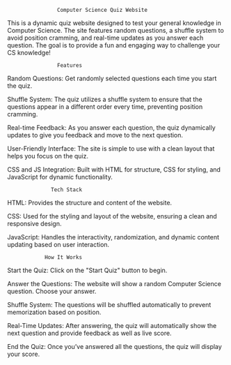                     Computer Science Quiz Website
This is a dynamic quiz website designed to test your general knowledge in Computer Science. The site features random questions, a shuffle system to avoid position cramming, and real-time updates as you answer each question. The goal is to provide a fun and engaging way to challenge your CS knowledge!

                    Features
Random Questions: Get randomly selected questions each time you start the quiz.

Shuffle System: The quiz utilizes a shuffle system to ensure that the questions appear in a different order every time, preventing position cramming.

Real-time Feedback: As you answer each question, the quiz dynamically updates to give you feedback and move to the next question.

User-Friendly Interface: The site is simple to use with a clean layout that helps you focus on the quiz.

CSS and JS Integration: Built with HTML for structure, CSS for styling, and JavaScript for dynamic functionality.

                  Tech Stack
HTML: Provides the structure and content of the website.

CSS: Used for the styling and layout of the website, ensuring a clean and responsive design.

JavaScript: Handles the interactivity, randomization, and dynamic content updating based on user interaction.

                How It Works
Start the Quiz: Click on the "Start Quiz" button to begin.

Answer the Questions: The website will show a random Computer Science question. Choose your answer.

Shuffle System: The questions will be shuffled automatically to prevent memorization based on position.

Real-Time Updates: After answering, the quiz will automatically show the next question and provide feedback as well as live score.

End the Quiz: Once you’ve answered all the questions, the quiz will display your score.
